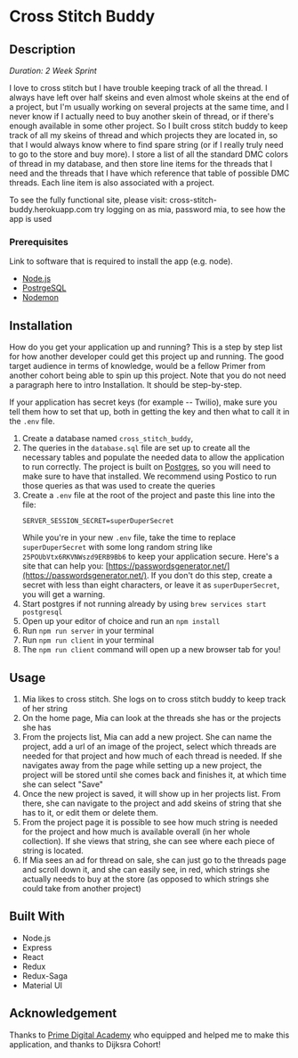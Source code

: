 
# Cross Stitch Buddy


## Description

_Duration: 2 Week Sprint_

I love to cross stitch but I have trouble keeping track of all the thread. I always have left over half skeins and even almost whole skeins at the end of a project, but I'm usually working on several projects at the same time, and I never know if I actually need to buy another skein of thread, or if there's enough available in some other project. So I built cross stitch buddy to keep track of all my skeins of thread and which projects they are located in, so that I would always know where to find spare string (or if I really truly need to go to the store and buy more). I store a list of all the standard DMC colors of thread in my database, and then store line items for the threads that I need and the threads that I have which reference that table of possible DMC threads. Each line item is also associated with a project.

To see the fully functional site, please visit: cross-stitch-buddy.herokuapp.com
try logging on as mia, password mia, to see how the app is used


### Prerequisites

Link to software that is required to install the app (e.g. node).


- [Node.js](https://nodejs.org/en/)
- [PostrgeSQL](https://www.postgresql.org/)
- [Nodemon](https://nodemon.io/)

## Installation

How do you get your application up and running? This is a step by step list for how another developer could get this project up and running. The good target audience in terms of knowledge, would be a fellow Primer from another cohort being able to spin up this project. Note that you do not need a paragraph here to intro Installation. It should be step-by-step.

If your application has secret keys (for example --  Twilio), make sure you tell them how to set that up, both in getting the key and then what to call it in the `.env` file.

1. Create a database named `cross_stitch_buddy`,
2. The queries in the `database.sql` file are set up to create all the necessary tables and populate the needed data to allow the application to run correctly. The project is built on [Postgres](https://www.postgresql.org/download/), so you will need to make sure to have that installed. We recommend using Postico to run those queries as that was used to create the queries
3. Create a `.env` file at the root of the project and paste this line into the file:
    ```
    SERVER_SESSION_SECRET=superDuperSecret
    ```
    While you're in your new `.env` file, take the time to replace `superDuperSecret` with some long random string like `25POUbVtx6RKVNWszd9ERB9Bb6` to keep your application secure. Here's a site that can help you: [https://passwordsgenerator.net/](https://passwordsgenerator.net/). If you don't do this step, create a secret with less than eight characters, or leave it as `superDuperSecret`, you will get a warning.
4. Start postgres if not running already by using `brew services start postgresql`
5. Open up your editor of choice and run an `npm install`
6. Run `npm run server` in your terminal
7. Run `npm run client` in your terminal
8. The `npm run client` command will open up a new browser tab for you!

## Usage

1. Mia likes to cross stitch. She logs on to cross stitch buddy to keep track of her string
2. On the home page, Mia can look at the threads she has or the projects she has
3. From the projects list, Mia can add a new project. She can name the project, add a url of an image of the project, select which threads are needed for that project and how much of each thread is needed. If she navigates away from the page while setting up a new project, the project will be stored until she comes back and finishes it, at which time she can select "Save"
4. Once the new project is saved, it will show up in her projects list. From there, she can navigate to the project and add skeins of string that she has to it, or edit them or delete them.
5. From the project page it is possible to see how much string is needed for the project and how much is available overall (in her whole collection). If she views that string, she can see where each piece of string is located. 
6. If Mia sees an ad for thread on sale, she can just go to the threads page and scroll down it, and she can easily see, in red, which strings she actually needs to buy at the store (as opposed to which strings she could take from another project)


## Built With
- Node.js
- Express
- React
- Redux
- Redux-Saga
- Material UI


## Acknowledgement
Thanks to [Prime Digital Academy](www.primeacademy.io) who equipped and helped me to make this application, and thanks to Dijksra Cohort!

